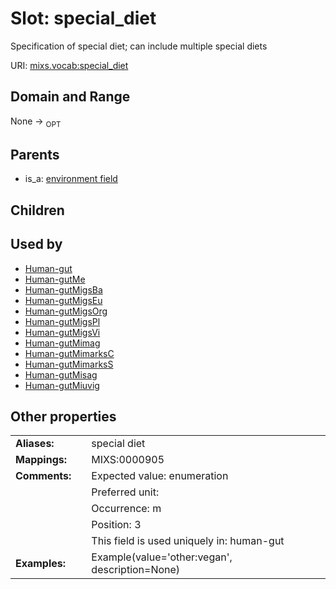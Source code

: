 
# Slot: special_diet


Specification of special diet; can include multiple special diets

URI: [mixs.vocab:special_diet](https://w3id.org/mixs/vocab/special_diet)


## Domain and Range

None ->  <sub>OPT</sub> 

## Parents

 *  is_a: [environment field](environment_field.md)

## Children


## Used by

 * [Human-gut](Human-gut.md)
 * [Human-gutMe](Human-gutMe.md)
 * [Human-gutMigsBa](Human-gutMigsBa.md)
 * [Human-gutMigsEu](Human-gutMigsEu.md)
 * [Human-gutMigsOrg](Human-gutMigsOrg.md)
 * [Human-gutMigsPl](Human-gutMigsPl.md)
 * [Human-gutMigsVi](Human-gutMigsVi.md)
 * [Human-gutMimag](Human-gutMimag.md)
 * [Human-gutMimarksC](Human-gutMimarksC.md)
 * [Human-gutMimarksS](Human-gutMimarksS.md)
 * [Human-gutMisag](Human-gutMisag.md)
 * [Human-gutMiuvig](Human-gutMiuvig.md)

## Other properties

|  |  |  |
| --- | --- | --- |
| **Aliases:** | | special diet |
| **Mappings:** | | MIXS:0000905 |
| **Comments:** | | Expected value: enumeration |
|  | | Preferred unit:  |
|  | | Occurrence: m |
|  | | Position: 3 |
|  | | This field is used uniquely in: human-gut |
| **Examples:** | | Example(value='other:vegan', description=None) |

